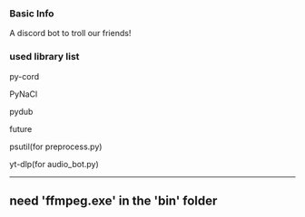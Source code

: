 ### Basic Info
A discord bot to troll our friends!

### used library list
py-cord

PyNaCl

pydub

future

psutil(for preprocess.py)

yt-dlp(for audio_bot.py)

---
## need 'ffmpeg.exe' in the 'bin' folder
